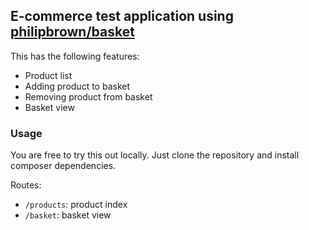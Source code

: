 ## E-commerce test application using [philipbrown/basket](https://github.com/philipbrown/basket)

This has the following features:

- Product list
- Adding product to basket
- Removing product from basket
- Basket view


### Usage

You are free to try this out locally. Just clone the repository and install composer dependencies.

Routes:

- `/products`: product index
- `/basket`: basket view
